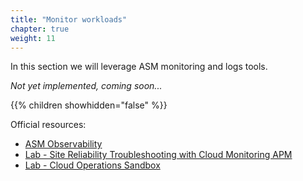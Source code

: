 ```yaml
---
title: "Monitor workloads"
chapter: true
weight: 11
---
```

In this section we will leverage ASM monitoring and logs tools.

_Not yet implemented, coming soon..._

{{% children showhidden="false" %}}

Official resources:
- [ASM Observability](https://cloud.google.com/service-mesh/docs/observability-overview)
- [Lab - Site Reliability Troubleshooting with Cloud Monitoring APM](https://www.qwiklabs.com/focuses/22046?parent=catalog)
- [Lab - Cloud Operations Sandbox](https://cloud-ops-sandbox.dev/)